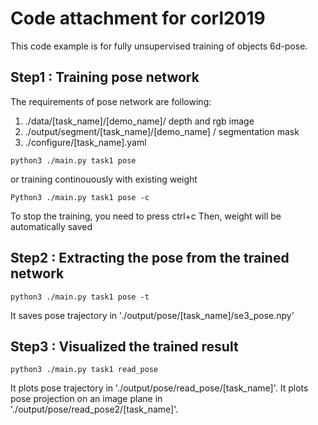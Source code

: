 # Code attachment for corl2019
This code example is for fully unsupervised training of objects 6d-pose.

## Step1 : Training pose network
The requirements of pose network are following:
1) ./data/[task_name]/[demo_name]/ depth and rgb image
2) ./output/segment/[task_name]/[demo_name] / segmentation mask
3) ./configure/[task_name].yaml

```
python3 ./main.py task1 pose 
```
or training continouously with existing weight
```
Python3 ./main.py task1 pose -c
```

To stop the training, you need to press ctrl+c
Then, weight will be automatically saved

## Step2 : Extracting the pose from the trained network

```
python3 ./main.py task1 pose -t
```
It saves pose trajectory in  './output/pose/[task_name]/se3_pose.npy' 

## Step3 : Visualized the trained result
```
python3 ./main.py task1 read_pose
```
It plots pose trajectory in './output/pose/read_pose/[task_name]'.
It plots pose projection on an image plane in './output/pose/read_pose2/[task_name]'.
